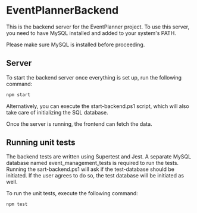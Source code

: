 # EventPlannerBackend

This is the backend server for the EventPlanner project. To use this server, you need to have MySQL installed and added to your system's PATH.

Please make sure MySQL is installed before proceeding.

## Server

To start the backend server once everything is set up, run the following command:

```bash
npm start 
```
Alternatively, you can execute the start-backend.ps1 script, which will also take care of initializing the SQL database.

Once the server is running, the frontend can fetch the data.

## Running unit tests

The backend tests are written using Supertest and Jest. A separate MySQL database named event_management_tests is required to run the tests. 
Running the sart-backend.ps1 will ask if the test-database should be initiated.
If the user agrees to do so, the test database will be initiated as well.

To run the unit tests, execute the following command:

```bash
npm test
```
